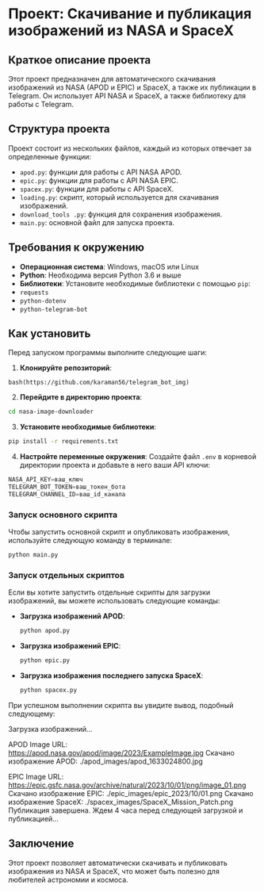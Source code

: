 # Проект: Скачивание и публикация изображений из NASA и SpaceX

## Краткое описание проекта

Этот проект предназначен для автоматического скачивания изображений из NASA (APOD и EPIC) и SpaceX, а также их публикации в Telegram. Он использует API NASA и SpaceX, а также библиотеку для работы с Telegram.

## Структура проекта

Проект состоит из нескольких файлов, каждый из которых отвечает за определенные функции:

- `apod.py`: функции для работы с API NASA APOD.
- `epic.py`: функции для работы с API NASA EPIC.
- `spacex.py`: функции для работы с API SpaceX.
- `loading.py`: скрипт, который используется  для скачивания изображений.
- `download_tools .py`: функция для сохранения изображения.
- `main.py`: основной файл для запуска проекта.

## Требования к окружению

- **Операционная система**: Windows, macOS или Linux
- **Python**: Необходима версия Python 3.6 и выше
- **Библиотеки**: Установите необходимые библиотеки с помощью `pip`:
- `requests`
- `python-dotenv`
- `python-telegram-bot`

## Как установить

Перед запуском программы выполните следующие шаги:

1. **Клонируйте репозиторий**:
```
bash(https://github.com/karaman56/telegram_bot_img)
```

2. **Перейдите в директорию проекта**:
```bash
cd nasa-image-downloader
```

3. **Установите необходимые библиотеки**:
```bash
pip install -r requirements.txt
```

4. **Настройте переменные окружения**: Создайте файл `.env` в корневой директории проекта и добавьте в него ваши API ключи:
```python
NASA_API_KEY=ваш_ключ
TELEGRAM_BOT_TOKEN=ваш_токен_бота
TELEGRAM_CHANNEL_ID=ваш_id_канала
```

### Запуск основного скрипта

Чтобы запустить основной скрипт и опубликовать изображения, используйте следующую команду в терминале:

```bash
python main.py
```

### Запуск отдельных скриптов

Если вы хотите запустить отдельные скрипты для загрузки изображений, вы можете использовать следующие команды:

- **Загрузка изображений APOD**:
  ```bash
  python apod.py 
  ```

- **Загрузка изображений EPIC**:
  ```bash
  python epic.py 
  ```

- **Загрузка изображения последнего запуска SpaceX**:
  ```bash
  python spacex.py
  ```

При успешном выполнении скрипта вы увидите вывод, подобный следующему:

Загрузка изображений...

APOD Image URL: https://apod.nasa.gov/apod/image/2023/ExampleImage.jpg
Скачано изображение APOD: ./apod_images/apod_1633024800.jpg

EPIC Image URL: https://epic.gsfc.nasa.gov/archive/natural/2023/10/01/png/image_01.png
Скачано изображение EPIC: ./epic_images/epic_2023/10/01.png Скачано изображение SpaceX: ./spacex_images/SpaceX_Mission_Patch.png Публикация завершена. Ждем 4 часа перед следующей загрузкой и публикацией...


## Заключение

Этот проект позволяет автоматически скачивать и публиковать изображения из NASA и SpaceX, что может быть полезно для любителей астрономии и космоса. 




